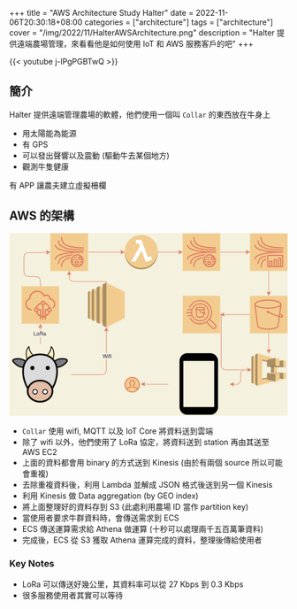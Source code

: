 +++
title = "AWS Architecture Study Halter"
date = 2022-11-06T20:30:18+08:00
categories = ["architecture"]
tags = ["architecture"]
cover = "/img/2022/11/HalterAWSArchitecture.png"
description = "Halter 提供遠端農場管理，來看看他是如何使用 IoT 和 AWS 服務客戶的吧"
+++

{{< youtube j-lPgPGBTwQ >}}

## 簡介
Halter 提供遠端管理農場的軟體，他們使用一個叫 `Collar` 的東西放在牛身上

 - 用太陽能為能源
 - 有 GPS
 - 可以發出聲響以及震動 (驅動牛去某個地方)
 - 觀測牛隻健康

有 APP 讓農夫建立虛擬柵欄

## AWS 的架構
![Halter AWS Architecture](/img/2022/11/HalterAWSArchitecture.png)
- `Collar` 使用 wifi, MQTT 以及 IoT Core 將資料送到雲端
- 除了 wifi 以外，他們使用了 LoRa 協定，將資料送到 station 再由其送至 AWS EC2
- 上面的資料都會用 binary 的方式送到 Kinesis (由於有兩個 source 所以可能會重複)
- 去除重複資料後，利用 Lambda 並解成 JSON 格式後送到另一個 Kinesis
- 利用 Kinesis 做 Data aggregation (by GEO index)
- 將上面整理好的資料存到 S3 (此處利用農場 ID 當作 partition key)
- 當使用者要求牛群資料時，會傳送需求到 ECS
- ECS 傳送運算需求給 Athena 做運算 (十秒可以處理兩千五百萬筆資料)
- 完成後，ECS 從 S3 獲取 Athena 運算完成的資料，整理後傳給使用者
### Key Notes
- LoRa 可以傳送好幾公里，其資料率可以從 27 Kbps 到 0.3 Kbps
- 很多服務使用者其實可以等待
